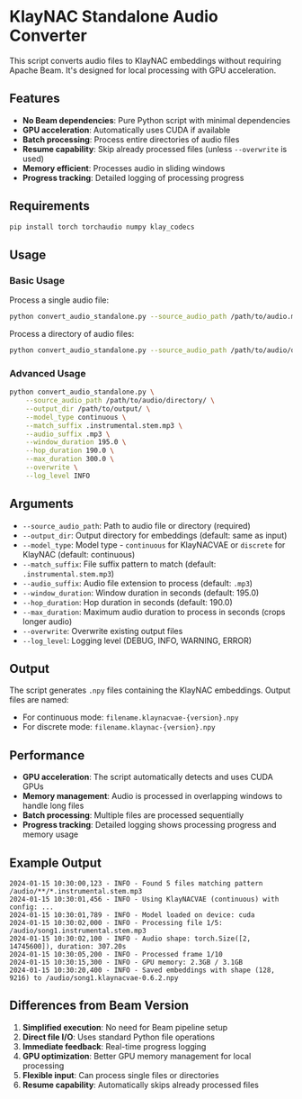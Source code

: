 # KlayNAC Standalone Audio Converter

This script converts audio files to KlayNAC embeddings without requiring Apache Beam. It's designed for local processing with GPU acceleration.

## Features

- **No Beam dependencies**: Pure Python script with minimal dependencies
- **GPU acceleration**: Automatically uses CUDA if available
- **Batch processing**: Process entire directories of audio files
- **Resume capability**: Skip already processed files (unless `--overwrite` is used)
- **Memory efficient**: Processes audio in sliding windows
- **Progress tracking**: Detailed logging of processing progress

## Requirements

```bash
pip install torch torchaudio numpy klay_codecs
```

## Usage

### Basic Usage

Process a single audio file:
```bash
python convert_audio_standalone.py --source_audio_path /path/to/audio.mp3
```

Process a directory of audio files:
```bash
python convert_audio_standalone.py --source_audio_path /path/to/audio/directory/
```

### Advanced Usage

```bash
python convert_audio_standalone.py \
    --source_audio_path /path/to/audio/directory/ \
    --output_dir /path/to/output/ \
    --model_type continuous \
    --match_suffix .instrumental.stem.mp3 \
    --audio_suffix .mp3 \
    --window_duration 195.0 \
    --hop_duration 190.0 \
    --max_duration 300.0 \
    --overwrite \
    --log_level INFO
```

## Arguments

- `--source_audio_path`: Path to audio file or directory (required)
- `--output_dir`: Output directory for embeddings (default: same as input)
- `--model_type`: Model type - `continuous` for KlayNACVAE or `discrete` for KlayNAC (default: continuous)
- `--match_suffix`: File suffix pattern to match (default: `.instrumental.stem.mp3`)
- `--audio_suffix`: Audio file extension to process (default: `.mp3`)
- `--window_duration`: Window duration in seconds (default: 195.0)
- `--hop_duration`: Hop duration in seconds (default: 190.0)
- `--max_duration`: Maximum audio duration to process in seconds (crops longer audio)
- `--overwrite`: Overwrite existing output files
- `--log_level`: Logging level (DEBUG, INFO, WARNING, ERROR)

## Output

The script generates `.npy` files containing the KlayNAC embeddings. Output files are named:
- For continuous mode: `filename.klaynacvae-{version}.npy`
- For discrete mode: `filename.klaynac-{version}.npy`

## Performance

- **GPU acceleration**: The script automatically detects and uses CUDA GPUs
- **Memory management**: Audio is processed in overlapping windows to handle long files
- **Batch processing**: Multiple files are processed sequentially
- **Progress tracking**: Detailed logging shows processing progress and memory usage

## Example Output

```
2024-01-15 10:30:00,123 - INFO - Found 5 files matching pattern /audio/**/*.instrumental.stem.mp3
2024-01-15 10:30:01,456 - INFO - Using KlayNACVAE (continuous) with config: ...
2024-01-15 10:30:01,789 - INFO - Model loaded on device: cuda
2024-01-15 10:30:02,000 - INFO - Processing file 1/5: /audio/song1.instrumental.stem.mp3
2024-01-15 10:30:02,100 - INFO - Audio shape: torch.Size([2, 14745600]), duration: 307.20s
2024-01-15 10:30:05,200 - INFO - Processed frame 1/10
2024-01-15 10:30:15,300 - INFO - GPU memory: 2.3GB / 3.1GB
2024-01-15 10:30:20,400 - INFO - Saved embeddings with shape (128, 9216) to /audio/song1.klaynacvae-0.6.2.npy
```

## Differences from Beam Version

1. **Simplified execution**: No need for Beam pipeline setup
2. **Direct file I/O**: Uses standard Python file operations
3. **Immediate feedback**: Real-time progress logging
4. **GPU optimization**: Better GPU memory management for local processing
5. **Flexible input**: Can process single files or directories
6. **Resume capability**: Automatically skips already processed files 